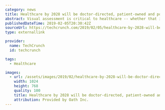 ```yaml
---
category: news
title: Healthcare by 2028 will be doctor-directed, patient-owned and powered by visual technologies
abstract: Visual assessment is critical to healthcare -- whether that is a doctor peering down your throat as you say “ahhh” or an MRI of your brain.
publishedDateTime: 2019-02-05T20:30:42Z
sourceUrl: https://techcrunch.com/2019/02/05/healthcare-by-2028-will-be-doctor-directed-patient-owned-and-powered-by-visual-technologies/
type: externallink

provider:
  name: TechCrunch
  id: techcrunch

tags:
  - Healthcare

images:
  - url: /assets/images/2019/02/healthcare-by-2028-will-be-doctor-directed-patient-owned-and-powered-by-visual-technologies-1.jpg
    width: 1024
    height: 768
    quality: 100
    title: Healthcare by 2028 will be doctor-directed, patient-owned and powered by visual technologies
    attribution: Provided by Oath Inc.
---
```


